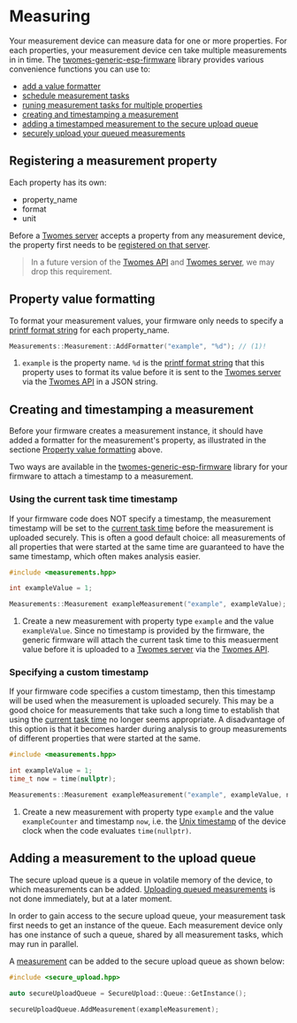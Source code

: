 # Measuring

Your measurement device can measure data for one or more properties. For each properties, your measurement device cen take multiple measurements in in time. The [twomes-generic-esp-firmware](https://github.com/energietransitie/twomes-generic-esp-firmware) library provides various convenience functions you can use to:

- [add a value formatter](#property-value-formatting)
- [schedule measurement tasks](./scheduling.md)
- [runing measurement tasks for multiple properties](./running-tasks.md)
- [creating and timestamping a measurement](#creating-and-timestamping-a-measurement)
- [adding a timestamped measurement to the secure upload queue](#adding-a-measurement-to-the-upload-queue)
- [securely upload your queued measurements](./uploading.md)

## Registering a measurement property  

Each property has its own:

- property_name
- format
- unit

Before a [Twomes server](https://github.com/energietransitie/twomes-backoffice-configuration) accepts a property from any measurement device, the property first needs to be [registered on that server](https://github.com/energietransitie/twomes-backoffice-api/blob/main/README.md#creating-new-admin-accounts-to-apitstenergietransitiewindesheimnl).

> In a future version of the [Twomes API](https://github.com/energietransitie/twomes-backoffice-api) and [Twomes server](https://github.com/energietransitie/twomes-backoffice-configuration), we may drop this requirement.

## Property value formatting

To format your measurement values, your firmware only needs to specify a [printf format string](https://en.wikipedia.org/wiki/Printf_format_string) for each property_name.

```cpp title="Example: adding a property formatter"
Measurements::Measurement::AddFormatter("example", "%d"); // (1)!
```

1. `example` is the property name. `%d` is the [printf format string](https://en.wikipedia.org/wiki/Printf_format_string) that this property uses to format its value before it is sent to the [Twomes server](https://github.com/energietransitie/twomes-backoffice-configuration) via the [Twomes API](https://github.com/energietransitie/twomes-backoffice-api) in a JSON string.

## Creating and timestamping a measurement

Before your firmware creates a measurement instance, it should have added a formatter for the measurement's property, as illustrated in the sectione [Property value formatting](#property-value-formatting) above.

Two ways are available in the  [twomes-generic-esp-firmware](https://github.com/energietransitie/twomes-generic-esp-firmware) library for your firmware to attach a timestamp to a measurement.

### Using the current task time timestamp
 If your firmware code does NOT specify a timestamp, the measurement timestamp will be set to the [current task time](scheduling.md#current-task-time) before the measurement is uploaded securely. This is often a good default choice: all measurements of all properties that were started at the same time are guaranteed to have the same timestamp, which often makes analysis easier. 

```cpp title="Example: creating a measurement with the current task time (the default)"
#include <measurements.hpp>

int exampleValue = 1;

Measurements::Measurement exampleMeasurement("example", exampleValue); // (1)!
```

1. Create a new measurement with property type `example` and the value `exampleValue`. Since no timestamp is provided by the firmware, the generic firmware will attach the current task time to this measuerment value before it is uploaded to a [Twomes server](https://github.com/energietransitie/twomes-backoffice-configuration) via the [Twomes API](https://github.com/energietransitie/twomes-backoffice-api).

### Specifying a custom timestamp
If your firmware code specifies a custom timestamp, then this timestamp will be used when the measurement is uploaded securely. This may be a good choice for measurements that take such a long time to establish that using the [current task time](scheduling.md#current-task-time) no longer seems appropriate. A disadvantage of this option is that it becomes harder during analysis to group measurements of different properties that were started at the same.  

```cpp title="Example: creating a measurement with a custom timestamp"
#include <measurements.hpp>

int exampleValue = 1;
time_t now = time(nullptr);

Measurements::Measurement exampleMeasurement("example", exampleValue, now); // (1)!
```

1. Create a new measurement with property type `example` and the value  `exampleCounter` and timestamp `now`, i.e. the [Unix timestamp](https://en.wikipedia.org/wiki/Unix_time) of the device clock when the code evaluates `time(nullptr)`.


## Adding a measurement to the upload queue

The secure upload queue is a queue in volatile memory of the device, to which measurements can be added. [Uploading queued measurements](./uploading.md) is not done immediately, but at a later moment. 

In order to gain access to the secure upload queue, your measurement task first needs to get an instance of the queue. Each measurement device only has one instance of such a queue, shared by all measurement tasks, which may run in parallel.

A [measurement](#creating-a-new-measurement-object) can be added to the secure upload queue as shown below:

```cpp title="Getting access to the queue and adding a measurement"
#include <secure_upload.hpp>

auto secureUploadQueue = SecureUpload::Queue::GetInstance();

secureUploadQueue.AddMeasurement(exampleMeasurement);
```
